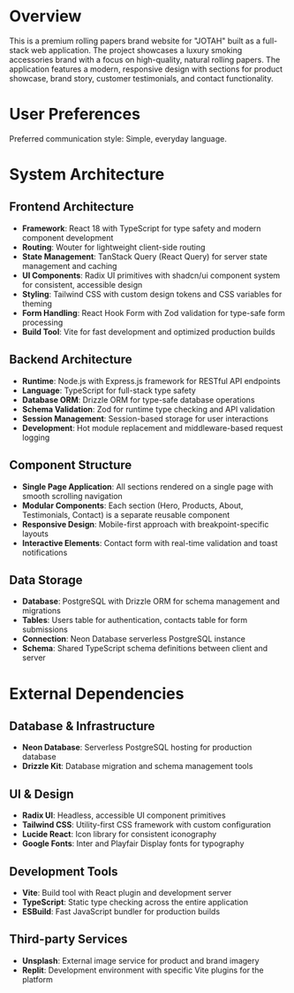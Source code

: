 # Overview

This is a premium rolling papers brand website for "JOTAH" built as a full-stack web application. The project showcases a luxury smoking accessories brand with a focus on high-quality, natural rolling papers. The application features a modern, responsive design with sections for product showcase, brand story, customer testimonials, and contact functionality.

# User Preferences

Preferred communication style: Simple, everyday language.

# System Architecture

## Frontend Architecture
- **Framework**: React 18 with TypeScript for type safety and modern component development
- **Routing**: Wouter for lightweight client-side routing
- **State Management**: TanStack Query (React Query) for server state management and caching
- **UI Components**: Radix UI primitives with shadcn/ui component system for consistent, accessible design
- **Styling**: Tailwind CSS with custom design tokens and CSS variables for theming
- **Form Handling**: React Hook Form with Zod validation for type-safe form processing
- **Build Tool**: Vite for fast development and optimized production builds

## Backend Architecture
- **Runtime**: Node.js with Express.js framework for RESTful API endpoints
- **Language**: TypeScript for full-stack type safety
- **Database ORM**: Drizzle ORM for type-safe database operations
- **Schema Validation**: Zod for runtime type checking and API validation
- **Session Management**: Session-based storage for user interactions
- **Development**: Hot module replacement and middleware-based request logging

## Component Structure
- **Single Page Application**: All sections rendered on a single page with smooth scrolling navigation
- **Modular Components**: Each section (Hero, Products, About, Testimonials, Contact) is a separate reusable component
- **Responsive Design**: Mobile-first approach with breakpoint-specific layouts
- **Interactive Elements**: Contact form with real-time validation and toast notifications

## Data Storage
- **Database**: PostgreSQL with Drizzle ORM for schema management and migrations
- **Tables**: Users table for authentication, contacts table for form submissions
- **Connection**: Neon Database serverless PostgreSQL instance
- **Schema**: Shared TypeScript schema definitions between client and server

# External Dependencies

## Database & Infrastructure
- **Neon Database**: Serverless PostgreSQL hosting for production database
- **Drizzle Kit**: Database migration and schema management tools

## UI & Design
- **Radix UI**: Headless, accessible UI component primitives
- **Tailwind CSS**: Utility-first CSS framework with custom configuration
- **Lucide React**: Icon library for consistent iconography
- **Google Fonts**: Inter and Playfair Display fonts for typography

## Development Tools
- **Vite**: Build tool with React plugin and development server
- **TypeScript**: Static type checking across the entire application
- **ESBuild**: Fast JavaScript bundler for production builds

## Third-party Services
- **Unsplash**: External image service for product and brand imagery
- **Replit**: Development environment with specific Vite plugins for the platform